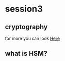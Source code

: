 # session3

## cryptography


for more you can look <a href=" https://www.crypto101.io/Crypto101.pdf">Here</a>

## what is HSM? 

